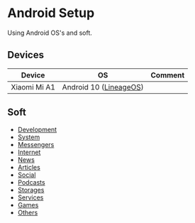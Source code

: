 # Android Setup

Using Android OS's and soft.

## Devices

| Device | OS | Comment |
| --- | --- | --- |
| Xiaomi Mi A1 | Android 10 ([LineageOS](https://lineageos.org))

## Soft

* [Development](./soft/categories/development.md)
* [System](./soft/categories/system.md)
* [Messengers](./soft/categories/messengers.md)
* [Internet](./soft/categories/internet.md)
* [News](./soft/categories/news.md)
* [Articles](./soft/categories/articles.md)
* [Social](./soft/categories/social.md)
* [Podcasts](./soft/categories/podcasts.md)
* [Storages](./soft/categories/storages.md)
* [Services](./soft/categories/services.md)
* [Games](./soft/categories/games.md)
* [Others](./soft/categories/others.md)

